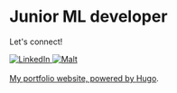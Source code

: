 # Junior ML developer

Let's connect! 

<p align="left">
    <a href="https://fr.linkedin.com/in/benoît-boidin-276124a3" target="_blank">
        <img src="https://img.shields.io/badge/LinkedIn-0077B5?style=for-the-badge&logo=linkedin&logoColor=white" alt="LinkedIn">
    </a>
    <a href="https://www.malt.fr/profile/benoitboidin" target="_blank">
        <img src="https://img.shields.io/badge/Malt-FF5630?style=for-the-badge&logo=malt&logoColor=white" alt="Malt">
    </a>
    <br><br>
    <a href="http://benoitboidin.com" target="_blank">
        My portfolio website, powered by <a href="https://github.com/gohugoio/hugo" target="_blank">Hugo</a>.
  </a>
    
</p>
